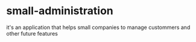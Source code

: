 # small-administration
it's an application that helps small companies to manage custommers and other future features
